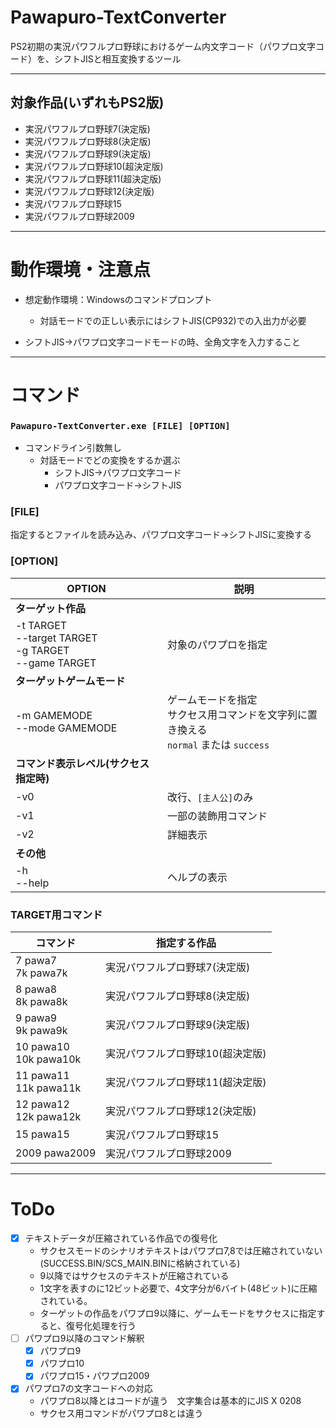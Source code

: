 # Pawapuro-TextConverter
PS2初期の実況パワフルプロ野球におけるゲーム内文字コード（パワプロ文字コード）を、シフトJISと相互変換するツール

-----
## 対象作品(いずれもPS2版)
- 実況パワフルプロ野球7(決定版)
- 実況パワフルプロ野球8(決定版)
- 実況パワフルプロ野球9(決定版)
- 実況パワフルプロ野球10(超決定版)
- 実況パワフルプロ野球11(超決定版)
- 実況パワフルプロ野球12(決定版)
- 実況パワフルプロ野球15
- 実況パワフルプロ野球2009

-----
# 動作環境・注意点
- 想定動作環境：Windowsのコマンドプロンプト
    - 対話モードでの正しい表示にはシフトJIS(CP932)での入出力が必要

- シフトJIS→パワプロ文字コードモードの時、全角文字を入力すること

-----
# コマンド
### `Pawapuro-TextConverter.exe [FILE] [OPTION]`

- コマンドライン引数無し
    - 対話モードでどの変換をするか選ぶ
        - シフトJIS→パワプロ文字コード
        - パワプロ文字コード→シフトJIS


### **[FILE]** 
指定するとファイルを読み込み、パワプロ文字コード→シフトJISに変換する

### **[OPTION]**

| OPTION | 説明 |
| ---- | ---- |
|**ターゲット作品**||
|-t TARGET<br>--target TARGET<br>-g TARGET<br>--game TARGET|対象のパワプロを指定|
|**ターゲットゲームモード**||
|-m GAMEMODE<br>--mode GAMEMODE|ゲームモードを指定<br>サクセス用コマンドを文字列に置き換える<br>`normal` または `success`|
|**コマンド表示レベル(サクセス指定時)**||
| -v0 | 改行、`[主人公]`のみ |
| -v1 | 一部の装飾用コマンド |
| -v2 | 詳細表示 |
|**その他**||
|-h<br>--help|ヘルプの表示|

### TARGET用コマンド

| コマンド | 指定する作品 |
| ---- | ---- |
|7 pawa7<br>7k pawa7k| 実況パワフルプロ野球7(決定版) |
|8 pawa8<br>8k pawa8k| 実況パワフルプロ野球8(決定版) |
|9 pawa9<br>9k pawa9k| 実況パワフルプロ野球9(決定版) |
|10 pawa10<br>10k pawa10k| 実況パワフルプロ野球10(超決定版) |
|11 pawa11<br>11k pawa11k| 実況パワフルプロ野球11(超決定版) |
|12 pawa12<br>12k pawa12k| 実況パワフルプロ野球12(決定版) |
|15 pawa15| 実況パワフルプロ野球15 |
|2009 pawa2009| 実況パワフルプロ野球2009 |

-----
# ToDo

- [x] テキストデータが圧縮されている作品での復号化
    - サクセスモードのシナリオテキストはパワプロ7,8では圧縮されていない(SUCCESS.BIN/SCS_MAIN.BINに格納されている)
    - 9以降ではサクセスのテキストが圧縮されている
    - 1文字を表すのに12ビット必要で、4文字分が6バイト(48ビット)に圧縮されている。
    - ターゲットの作品をパワプロ9以降に、ゲームモードをサクセスに指定すると、復号化処理を行う
- [ ] パワプロ9以降のコマンド解釈
    - [x] パワプロ9
    - [x] パワプロ10
    - [x] パワプロ15・パワプロ2009

- [x] パワプロ7の文字コードへの対応
    - パワプロ8以降とはコードが違う　文字集合は基本的にJIS X 0208
    - サクセス用コマンドがパワプロ8とは違う